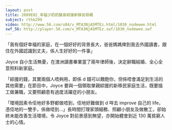 ```yaml
---
layout: post
title: 2009E02_幸福少奶奶變身綜援新移民母親
subject: rthk299
video: http://www.56.com/u84/v_MTA3NjA5MTEz.html/1030_nodewee.html
swf_56: http://player.56.com/v_MTA3NjA5MTEz.swf/1030_nodewee.swf
---
```


「我有個好幸福的家庭，在一個好好的背景長大，爸爸媽媽俾到我去外國讀書，跟住在外國認識到丈夫，係人生好好的一件事」

Joyce 自小生活無憂，在澳洲讀書畢業當了兩年律師後，決定辭職結婚、全心全意照料新家庭。 

「綜援的錢，其實兩個人唔夠用，即係 d 錢可以餵飽你，但係唔會滿足到生活的其他需要」在節目中，Joyce 要與一個領取單親綜援的新移民家庭生活，既要搵工做兼職，又要照顧患有過度活躍症的小朋友。 

「環境因素令佢地好多野都做唔到，佢地好難做到 d 咩去 improve 自己的 life，憑佢地的一雙手，係做唔到…」長時間打理家頭細務、照顧小朋友及做散工，卻始終未能改善生活環境，令 Joyce 對前景感到無望，亦開始體會到近 130 萬貧窮人士的心情。